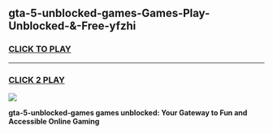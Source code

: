 
## gta-5-unblocked-games-Games-Play-Unblocked-&-Free-yfzhi
<h3>
<a href="https://premium76.site?title=gta-5-unblocked-games&ref=24A">CLICK TO PLAY</a></h3>
<hr>

<h3>
<a href="https://premium76.site?title=gta-5-unblocked-games&ref=24A">CLICK 2 PLAY</a>
  
</h3>

<a href="https://premium76.site?title=gta-5-unblocked-games&ref=24A"><img src="https://clearcache.store/games.png"></a>


**gta-5-unblocked-games games unblocked: Your Gateway to Fun and Accessible Online Gaming**
